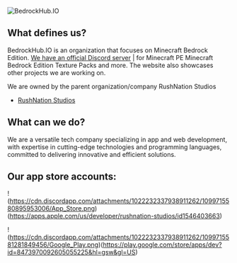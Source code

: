 ![BedrockHub.IO](https://user-images.githubusercontent.com/24614527/233809161-f4e5c33c-d023-41c8-9959-0c10e2d3881a.png)

## What defines us?
BedrockHub.IO is an organization that focuses on Minecraft Bedrock Edition. [We have an official Discord server](https://discord.bedrockhub.io) | for Minecraft PE Minecraft Bedrock Edition Texture Packs and more. The website also showcases other projects we are working on.

We are owned by the parent organization/company RushNation Studios

- [RushNation Studios](https://rushnation.net) 
## What can we do?
We are a versatile tech company specializing in app and web development, with expertise in cutting-edge technologies and programming languages, committed to delivering innovative and efficient solutions.

## Our app store accounts:
!(https://cdn.discordapp.com/attachments/1022232337938911262/1099715580895953006/App_Store.png)(https://apps.apple.com/us/developer/rushnation-studios/id1546403663)

!(https://cdn.discordapp.com/attachments/1022232337938911262/1099715581281849456/Google_Play.png)(https://play.google.com/store/apps/dev?id=8473970092605055225&hl=gsw&gl=US)
